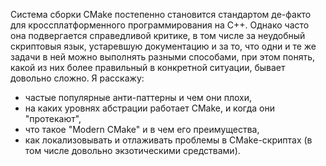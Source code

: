 Система сборки CMake постепенно становится стандартом де-факто для кроссплатформенного программирования на C++. Однако часто она подвергается справедливой критике, в том числе за неудобный скриптовыя язык, устаревшую документацию и за то, что одни и те же задачи в ней можно выполнять разными способами, при этом понять, какой из них более правильный в конкретной ситуации, бывает довольно сложно. Я расскажу:
- частые популярные анти-паттерны и чем они плохи,
- на каких уровнях абстрации работает CMake, и когда они "протекают",
- что такое "Modern CMake" и в чем его преимущества,
- как локализовывать и отлаживать проблемы в CMake-скриптах (в том числе довольно экзотическими средствами).
